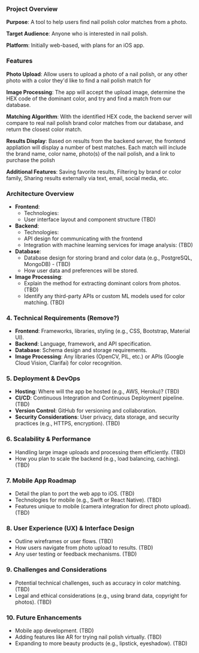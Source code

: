 
###  **Project Overview**
**Purpose**: A tool to help users find nail polish color matches from a photo.

**Target Audience**: Anyone who is interested in nail polish.

**Platform**: Initially web-based, with plans for an iOS app.



###  **Features**
**Photo Upload**: Allow users to upload a photo of a nail polish, or any other photo with a color they'd like to find a nail polish match for

**Image Processing**: The app will accept the upload image, determine the HEX code of the dominant color, and try and find a match from our database.

**Matching Algorithm**: With the identified HEX code, the backend server will compare to real nail polish brand color matches from our database, and return the closest color match.

**Results Display**: Based on results from the backend server, the frontend appliation will display a number of best matches. Each match will include the brand name, color name, photo(s) of the nail polish, and a link to purchase the polish


**Additional Features**: Saving favorite results, Filtering by brand or color family, Sharing results externally via text, email, social media, etc.
     

###  **Architecture Overview**
   - **Frontend**:
     - Technologies: 
     - User interface layout and component structure (TBD)
   - **Backend**:
     - Technologies:
     - API design for communicating with the frontend
     - Integration with machine learning services for image analysis: (TBD)
   - **Database**:
     - Database design for storing brand and color data (e.g., PostgreSQL, MongoDB) - (TBD)
     - How user data and preferences will be stored.
   - **Image Processing**:
     - Explain the method for extracting dominant colors from photos. (TBD)
     - Identify any third-party APIs or custom ML models used for color matching. (TBD)

### 4. **Technical Requirements** (Remove?)
   - **Frontend**: Frameworks, libraries, styling (e.g., CSS, Bootstrap, Material UI).
   - **Backend**: Language, framework, and API specification.
   - **Database**: Schema design and storage requirements.
   - **Image Processing**: Any libraries (OpenCV, PIL, etc.) or APIs (Google Cloud Vision, Clarifai) for color recognition.

### 5. **Deployment & DevOps**
   - **Hosting**: Where will the app be hosted (e.g., AWS, Heroku)? (TBD)
   - **CI/CD**: Continuous Integration and Continuous Deployment pipeline. (TBD)
   - **Version Control**: GitHub for versioning and collaboration.
   - **Security Considerations**: User privacy, data storage, and security practices (e.g., HTTPS, encryption). (TBD)

### 6. **Scalability & Performance**
   - Handling large image uploads and processing them efficiently. (TBD)
   - How you plan to scale the backend (e.g., load balancing, caching). (TBD)

### 7. **Mobile App Roadmap**
   - Detail the plan to port the web app to iOS. (TBD)
   - Technologies for mobile (e.g., Swift or React Native). (TBD)
   - Features unique to mobile (camera integration for direct photo upload). (TBD)

### 8. **User Experience (UX) & Interface Design**
   - Outline wireframes or user flows. (TBD)
   - How users navigate from photo upload to results. (TBD)
   - Any user testing or feedback mechanisms. (TBD)

### 9. **Challenges and Considerations**
   - Potential technical challenges, such as accuracy in color matching. (TBD)
   - Legal and ethical considerations (e.g., using brand data, copyright for photos). (TBD)

### 10. **Future Enhancements**
   - Mobile app development. (TBD)
   - Adding features like AR for trying nail polish virtually. (TBD)
   - Expanding to more beauty products (e.g., lipstick, eyeshadow). (TBD)
